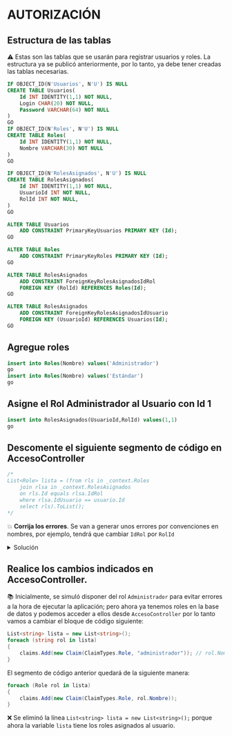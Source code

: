 # AUTORIZACIÓN

## Estructura de las tablas

:warning: Estas son las tablas que se usarán para registrar usuarios y roles. La estructura ya se publicó anteriormente, por lo tanto, ya debe tener creadas las tablas necesarias.  


```sql
IF OBJECT_ID(N'Usuarios', N'U') IS NULL
CREATE TABLE Usuarios(
	Id INT IDENTITY(1,1) NOT NULL,
	Login CHAR(20) NOT NULL,
	Password VARCHAR(64) NOT NULL
)
GO
IF OBJECT_ID(N'Roles', N'U') IS NULL
CREATE TABLE Roles(
	Id INT IDENTITY(1,1) NOT NULL,
	Nombre VARCHAR(30) NOT NULL
)
GO

IF OBJECT_ID(N'RolesAsignados', N'U') IS NULL
CREATE TABLE RolesAsignados(
	Id INT IDENTITY(1,1) NOT NULL,
	UsuarioId INT NOT NULL,
	RolId INT NOT NULL,
)
GO

ALTER TABLE Usuarios
	ADD CONSTRAINT PrimaryKeyUsuarios PRIMARY KEY (Id);
GO

ALTER TABLE Roles
	ADD CONSTRAINT PrimaryKeyRoles PRIMARY KEY (Id);
GO

ALTER TABLE RolesAsignados
	ADD CONSTRAINT ForeignKeyRolesAsignadosIdRol
	FOREIGN KEY (RolId) REFERENCES Roles(Id);
GO

ALTER TABLE RolesAsignados
	ADD CONSTRAINT ForeignKeyRolesAsignadosIdUsuario
	FOREIGN KEY (UsuarioId) REFERENCES Usuarios(Id);
GO

```

## Agregue roles

```sql
insert into Roles(Nombre) values('Administrador')
go
insert into Roles(Nombre) values('Estándar')
go
```

## Asigne el Rol Administrador al Usuario con Id 1

```sql
insert into RolesAsignados(UsuarioId,RolId) values(1,1)
go
```

## Descomente el siguiente segmento de código en AccesoController

```csharp
/*
List<Role> lista = (from rls in _context.Roles
    join rlsa in _context.RolesAsignados
    on rls.Id equals rlsa.IdRol
    where rlsa.IdUsuario == usuario.Id
    select rls).ToList();
*/
```
:boom: **Corrija los errores**. Se van a generar unos errores por convenciones en nombres, por ejemplo, tendrá que cambiar `IdRol` por `RolId` 

<details>
<summary>Solución</summary>
<pre>
    List&lt;Role&gt;  lista = (from rls in _context.Roles
    join rlsa in _context.RolesAsignados
    on rls.Id equals rlsa.RolId
    where rlsa.UsuarioId == usuario.Id
    select rls).ToList();
</pre>
</details>

## Realice los cambios indicados en AccesoController.

:books: Inicialmente, se simuló disponer del rol `Administrador` para evitar errores a la hora de ejecutar la aplicación; pero ahora ya tenemos roles en la base de datos y podemos acceder a ellos desde `AccesoController` por lo tanto vamos a cambiar el bloque de código siguiente:  

```csharp
List<string> lista = new List<string>();
foreach (string rol in lista)
{
    claims.Add(new Claim(ClaimTypes.Role, "administrador")); // rol.Nombre
}
```

El segmento de código anterior quedará de la siguiente manera:  

```csharp
foreach (Role rol in lista)
{
    claims.Add(new Claim(ClaimTypes.Role, rol.Nombre));
}
```

:x: Se eliminó la línea `List<string> lista = new List<string>();` porque ahora la variable `lista` tiene los roles asignados al usuario.  